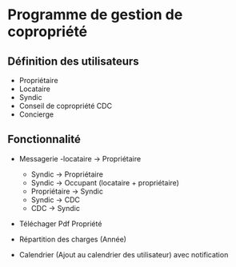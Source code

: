 # Programme de gestion de copropriété

## Définition des utilisateurs
- Propriétaire
- Locataire
- Syndic
- Conseil de copropriété CDC
- Concierge

## Fonctionnalité

- Messagerie
  -locataire -> Propriétaire
  - Syndic -> Propriétaire
  - Syndic -> Occupant (locataire + propriétaire)
  - Propriétaire -> Syndic
  - Syndic -> CDC
  - CDC -> Syndic
  
- Téléchager Pdf Propriété

- Répartition des charges (Année)

- Calendrier (Ajout au calendrier des utilisateur) avec notification
